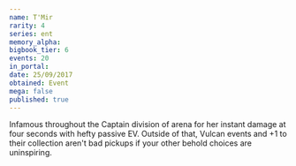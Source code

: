 ```yaml
---
name: T'Mir
rarity: 4
series: ent
memory_alpha:
bigbook_tier: 6
events: 20
in_portal:
date: 25/09/2017
obtained: Event
mega: false
published: true
---
```


Infamous throughout the Captain division of arena for her instant damage at four seconds with hefty passive EV. Outside of that, Vulcan events and +1 to their collection aren't bad pickups if your other behold choices are uninspiring.

